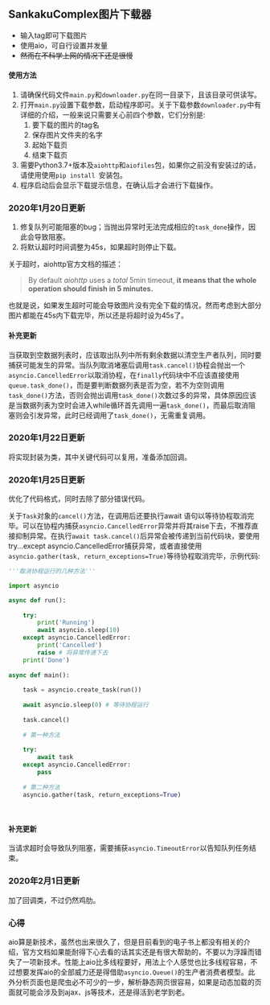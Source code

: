 ## SankakuComplex图片下载器

* 输入tag即可下载图片
* 使用aio，可自行设置并发量
* ~~然而在不科学上网的情况下还是很慢~~

#### 使用方法

1. 请确保代码文件`main.py`和`downloader.py`在同一目录下，且该目录可供读写。
2. 打开`main.py`设置下载参数，启动程序即可。关于下载参数`downloader.py`中有详细的介绍，一般来说只需要关心前四个参数，它们分别是:
   1. 要下载的图片的tag名
   2. 保存图片文件夹的名字
   3. 起始下载页
   4. 结束下载页
3. 需要Python3.7+版本及`aiohttp`和`aiofiles`包，如果你之前没有安装过的话，请使用使用`pip install `安装包。
4. 程序启动后会显示下载提示信息，在确认后才会进行下载操作。

### 2020年1月20日更新

1. 修复队列可能阻塞的bug；当抛出异常时无法完成相应的`task_done`操作，因此会导致阻塞。
2. 将默认超时时间调整为45s，如果超时则停止下载。

关于超时，aiohttp官方文档的描述：

> By default *aiohttp* uses a *total* 5min timeout, **it means that the whole operation should finish in 5 minutes.**

也就是说，如果发生超时可能会导致图片没有完全下载的情况，然而考虑到大部分图片都能在45s内下载完毕，所以还是将超时设为45s了。

#### 补充更新

当获取到空数据列表时，应该取出队列中所有剩余数据以清空生产者队列，同时要捕获可能发生的异常。当队列取消堵塞后调用`task.cancel()`协程会抛出一个`asyncio.CancelledError`以取消协程，在`finally`代码块中不应该直接使用`queue.task_done()`，而是要判断数据列表是否为空，若不为空则调用`task_done()`方法，否则会抛出调用`task_done()`次数过多的异常，具体原因应该是当数据列表为空时会进入while循环首先调用一遍`task_done()`，而最后取消阻塞则会引发异常，此时已经调用了`task_done()`，无需重复调用。

### 2020年1月22日更新

将实现封装为类，其中关键代码可以复用，准备添加回调。

### 2020年1月25日更新

优化了代码格式，同时去除了部分错误代码。

关于`Task`对象的`cancel()`方法，在调用后还要执行await 语句以等待协程取消完毕。可以在协程内捕获`asyncio.CancelledError`异常并将其raise下去，不推荐直接抑制异常。在执行`await task.cancel()`后异常会被传递到当前代码块，要使用try...except asyncio.CancelledError捕获异常，或者直接使用`asyncio.gather(task, return_exceptions=True)`等待协程取消完毕，示例代码:

```python
'''取消协程运行的几种方法'''

import asyncio

async def run():
    
    try:
    	print('Running')
    	await asyncio.sleep(10)
    except asyncio.CancelledError:
        print('Cancelled')
        raise # 将异常传递下去 
    print('Done')
    
async def main():
    
    task = asyncio.create_task(run())
    
    await asyncio.sleep(0) # 等待协程运行
    
    task.cancel()
    
    # 第一种方法
    
    try:
        await task
    except asyncio.CancelledError:
        pass
    
    # 第二种方法
    asyncio.gather(task, return_exceptions=True)
    
    
```

#### 补充更新

当请求超时会导致队列阻塞，需要捕获`asyncio.TimeoutError`以告知队列任务结束。

### 2020年2月1日更新

加了回调类，不过仍然鸡肋。

### 心得

aio算是新技术，虽然也出来很久了，但是目前看到的电子书上都没有相关的介绍，官方文档如果能耐得下心去看的话其实还是有很大帮助的，不要以为浮躁而错失了一项新技术。性能上aio比多线程要好，用法上个人感觉也比多线程容易，不过想要发挥aio的全部威力还是得借助`asyncio.Queue()`的生产者消费者模型。此外分析页面也是爬虫必不可少的一步，解析静态网页很容易，如果是动态加载的页面就可能会涉及到ajax、js等技术，还是得活到老学到老。